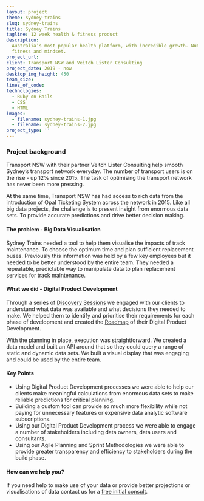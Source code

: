 ```yaml
---
layout: project
theme: sydney-trains
slug: sydney-trains
title: Sydney Trains
tagline: 12 week health & fitness product
description:
  Australia’s most popular health platform, with incredible growth. Nutrition,
  fitness and mindset.
project_url:
client: Transport NSW and Veitch Lister Consulting
project_date: 2019 - now
desktop_img_height: 450
team_size:
lines_of_code:
technologies:
  - Ruby on Rails
  - CSS
  - HTML
images:
  - filename: sydney-trains-1.jpg
  - filename: sydney-trains-2.jpg
project_type: ''
---
```


### Project background

Transport NSW with their partner Veitch Lister Consulting help smooth Sydney’s transport network everyday. The number of transport users is on the rise - up 12% since 2015. The task of optimising the transport network has never been more pressing.

At the same time, Transport NSW has had access to rich data from the introduction of Opal Ticketing System across the network in 2015. Like all big data projects, the challenge is to present insight from enormous data sets. To provide accurate predictions and drive better decision making.

#### The problem - Big Data Visualisation

Sydney Trains needed a tool to help them visualise the impacts of track maintenance. To choose the optimum time and plan sufficient replacement buses. Previously this information was held by a few key employees but it needed to be better understood by the entire team. They needed a repeatable, predictable way to manipulate data to plan replacement services for track maintenance.

#### What we did - Digital Product Development

Through a series of [Discovery Sessions](/our-approach/) we engaged with our clients to understand what data was available and what decisions they needed to make. We helped them to identify and prioritise their requirements for each phase of development and created the [Roadmap](/our-approach/) of their Digital Product Development.

With the planning in place, execution was straightforward. We created a data model and built an API around that so they could query a range of static and dynamic data sets. We built a visual display that was engaging and could be used by the entire team.

#### Key Points

- Using Digital Product Development processes we were able to help our clients make meaningful calculations from enormous data sets to make reliable predictions for critical planning.
- Building a custom tool can provide so much more flexibility while not paying for unnecessary features or expensive data analytic software subscriptions.
- Using our Digital Product Development process we were able to engage a number of stakeholders including data owners, data users and consultants.
- Using our Agile Planning and Sprint Methodologies we were able to provide greater transparency and efficiency to stakeholders during the build phase.

#### How can we help you?

If you need help to make use of your data or provide better projections or visualisations of data contact us for a [free initial consult](/ruby-on-rails-code-review/).
